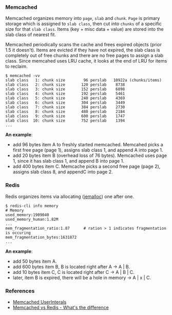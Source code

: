 ### Memcached

Memcached organizes memory into `page`, `slab` and `chunk`. `Page` is primary storage which is assigned to `slab class`, then cut into `chunks` of a specific size for that `slab class`. Items (key + misc data + value) are stored into the slab class of nearest fit.

Memcached periodically scans the cache and frees expired objects (prior 1.5 it doesn't). Items are evicted if they have not expired, the slab class is completely out of free chunks and there are no free pages to assign a slab class. Since memcahed uses LRU cache, it looks at the end of LRU for items to reclaim.

```
$ memcached -vv
slab class   1: chunk size        96 perslab   10922a (chunks/items)
slab class   2: chunk size       120 perslab    8738
slab class   3: chunk size       152 perslab    6898
slab class   4: chunk size       192 perslab    5461
slab class   5: chunk size       240 perslab    4369
slab class   6: chunk size       304 perslab    3449
slab class   7: chunk size       384 perslab    2730
slab class   8: chunk size       480 perslab    2184
slab class   9: chunk size       600 perslab    1747
slab class  10: chunk size       752 perslab    1394
...
```

**An example**:

- add 96 bytes item A to freshly started memcached. Memcahed picks a first free page (page 1), assigns slab class 1, and append A into page 1.
- add 20 bytes item B (overhead loss of 76 bytes). Memcached uses page 1, since it has slab class 1, and append B into page 1.
- add 400 bytes item C. Memcache picks a second free page (page 2), assigns slab class 8, and appendC into page 2.

### Redis

Redis organizes items via allocating ([jemalloc](https://github.com/redis/redis/blob/unstable/deps/README.md)) one after one.

```
$ redis-cli info memory
# Memory
used_memory:1909040
used_memory_human:1.82M
...
mem_fragmentation_ratio:1.87      # ration > 1 indicates fragmentation is occuring
mem_fragmentation_bytes:1631872
...
```

**An example**:

- add 50 bytes item A.
- add 600 bytes item B, B is located right after A -> A | B.
- add 10 bytes item C, C is located right after C -> A | B | C.
- later, item B is expired, there will be a hole in memory -> A | x | C.

### References

- [Memcached UserInterals](https://github.com/memcached/memcached/wiki/UserInternals)
- [Memcached vs Redis - What's the difference](https://engineering.kablamo.com.au/posts/2021/memcached-vs-redis-whats-the-difference)
